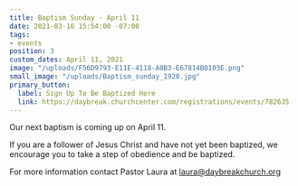 ```yaml
---
title: Baptism Sunday - April 11
date: 2021-03-16 15:54:00 -07:00
tags:
- events
position: 3
custom_dates: April 11, 2021
image: "/uploads/F56D9793-E11E-4118-A0B3-E67814B0103E.png"
small_image: "/uploads/Baptism_sunday_1920.jpg"
primary_button:
  label: Sign Up To Be Baptized Here
  link: https://daybreak.churchcenter.com/registrations/events/782635
---
```


Our next baptism is coming up on April 11. 

If you are a follower of Jesus Christ and have not yet been baptized, we encourage you to take a step of obedience and be baptized. 

For more information contact Pastor Laura at laura@daybreakchurch.org